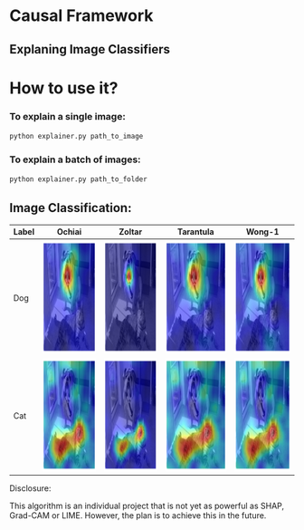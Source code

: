 # Causal Framework 


## Explaning Image Classifiers

# How to use it?
### To explain a single image:
```sh
python explainer.py path_to_image
```
### To explain a batch of images:
```sh
python explainer.py path_to_folder
```

## Image Classification:


| Label | Ochiai | Zoltar | Tarantula | Wong-1 |
|----------|-------|---------|-------------|--------|
| Dog | <img src="https://github.com/eaguaida/causal-explainer/blob/main/images/ochiai_dog.png?raw=true" width="200" height="200"> | <img src="https://github.com/eaguaida/causal-explainer/blob/main/images/zoltar_dog.png?raw=true" width="200" height="200"> | <img src="https://github.com/eaguaida/causal-explainer/blob/main/images/tarantula_dog.png?raw=true" width="200" height="200"> | <img src="https://github.com/eaguaida/causal-explainer/blob/main/images/wong1_dog.png?raw=true" width="200" height="200"> |
| Cat | <img src="https://github.com/eaguaida/causal-explainer/blob/main/images/cat_ochiai.png?raw=true" width="200" height="200"> | <img src="https://github.com/eaguaida/causal-explainer/blob/main/images/cat_zoltar.png?raw=true" width="200" height="200"> | <img src="https://github.com/eaguaida/causal-explainer/blob/main/images/cat_tarantula.png?raw=true" width="200" height="200"> | <img src="https://github.com/eaguaida/causal-explainer/blob/main/images/cat_wong1.png?raw=true" width="200" height="200"> |
Disclosure:

This algorithm is an individual project that is not yet as powerful as SHAP, Grad-CAM or LIME. However, the plan is to achieve this in the future.
